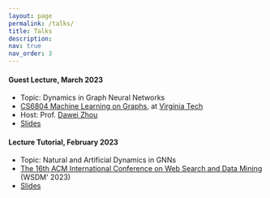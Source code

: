```yaml
---
layout: page
permalink: /talks/
title: Talks
description:
nav: true
nav_order: 3
---
```


#### Guest Lecture, March 2023
* Topic: Dynamics in Graph Neural Networks
* [CS6804 Machine Learning on Graphs](https://sites.google.com/view/cs-6804-2023s/home), at [Virginia Tech](https://cs.vt.edu/)
* Host: Prof. [Dawei Zhou](https://sites.google.com/view/dawei-zhou/home?authuser=0)
* [Slides](https://dongqifu.github.io/assets/pdf/Guest_Lecture_VT.pdf)


#### Lecture Tutorial, February 2023
* Topic: Natural and Artificial Dynamics in GNNs
* [The 16th ACM International Conference on Web Search and Data Mining](https://www.wsdm-conference.org/2023/) (WSDM' 2023)
* [Slides](https://github.com/DongqiFu/Natural-and-Artificial-Dynamics-in-GNNs-A-Tutorial) 
